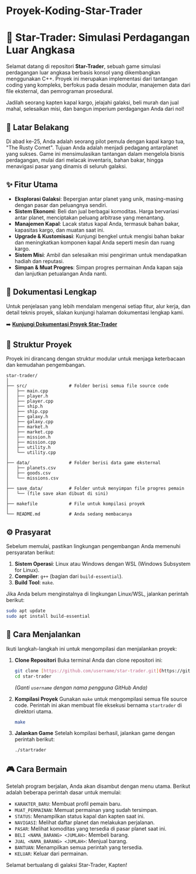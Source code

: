 # Proyek-Koding-Star-Trader

# 🚀 Star-Trader: Simulasi Perdagangan Luar Angkasa

Selamat datang di repositori **Star-Trader**, sebuah game simulasi perdagangan luar angkasa berbasis konsol yang dikembangkan menggunakan C++. Proyek ini merupakan implementasi dari tantangan coding yang kompleks, berfokus pada desain modular, manajemen data dari file eksternal, dan pemrograman prosedural.

Jadilah seorang kapten kapal kargo, jelajahi galaksi, beli murah dan jual mahal, selesaikan misi, dan bangun imperium perdagangan Anda dari nol!

## 📜 Latar Belakang

Di abad ke-25, Anda adalah seorang pilot pemula dengan kapal kargo tua, "The Rusty Comet". Tujuan Anda adalah menjadi pedagang antarplanet yang sukses. Game ini mensimulasikan tantangan dalam mengelola bisnis perdagangan, mulai dari melacak inventaris, bahan bakar, hingga menavigasi pasar yang dinamis di seluruh galaksi.

## ✨ Fitur Utama

- **Eksplorasi Galaksi**: Bepergian antar planet yang unik, masing-masing dengan pasar dan peluangnya sendiri.
- **Sistem Ekonomi**: Beli dan jual berbagai komoditas. Harga bervariasi antar planet, menciptakan peluang arbitrase yang menantang.
- **Manajemen Kapal**: Lacak status kapal Anda, termasuk bahan bakar, kapasitas kargo, dan muatan saat ini.
- **Upgrade & Kustomisasi**: Kunjungi bengkel untuk mengisi bahan bakar dan meningkatkan komponen kapal Anda seperti mesin dan ruang kargo.
- **Sistem Misi**: Ambil dan selesaikan misi pengiriman untuk mendapatkan hadiah dan reputasi.
- **Simpan & Muat Progres**: Simpan progres permainan Anda kapan saja dan lanjutkan petualangan Anda nanti.

## 📖 Dokumentasi Lengkap

Untuk penjelasan yang lebih mendalam mengenai setiap fitur, alur kerja, dan detail teknis proyek, silakan kunjungi halaman dokumentasi lengkap kami.

➡️ **[Kunjungi Dokumentasi Proyek Star-Trader](https://alpaomega1136.github.io/Proyek-Koding-Star-Trader/)**

## 📁 Struktur Proyek

Proyek ini dirancang dengan struktur modular untuk menjaga keterbacaan dan kemudahan pengembangan.

```
star-trader/
│
├── src/                # Folder berisi semua file source code
│   ├── main.cpp
│   ├── player.h
│   ├── player.cpp
│   ├── ship.h
│   ├── ship.cpp
│   ├── galaxy.h
│   ├── galaxy.cpp
│   ├── market.h
│   ├── market.cpp
│   ├── mission.h
│   ├── mission.cpp
│   ├── utility.h
│   └── utility.cpp
│
├── data/               # Folder berisi data game eksternal
│   ├── planets.csv
│   ├── goods.csv
│   └── missions.csv
│
├── save_data/          # Folder untuk menyimpan file progres pemain
│   └── (file save akan dibuat di sini)
│
├── makefile            # File untuk kompilasi proyek
│
└── README.md           # Anda sedang membacanya
```

## ⚙️ Prasyarat

Sebelum memulai, pastikan lingkungan pengembangan Anda memenuhi persyaratan berikut:

1.  **Sistem Operasi**: Linux atau Windows dengan WSL (Windows Subsystem for Linux).
2.  **Compiler**: `g++` (bagian dari `build-essential`).
3.  **Build Tool**: `make`.

Jika Anda belum menginstalnya di lingkungan Linux/WSL, jalankan perintah berikut:
```bash
sudo apt update
sudo apt install build-essential
```

## 🚀 Cara Menjalankan

Ikuti langkah-langkah ini untuk mengompilasi dan menjalankan proyek:

1.  **Clone Repositori**
    Buka terminal Anda dan clone repositori ini:
    ```bash
    git clone [https://github.com/username/star-trader.git](https://github.com/username/star-trader.git)
    cd star-trader
    ```
    *(Ganti `username` dengan nama pengguna GitHub Anda)*

2.  **Kompilasi Proyek**
    Gunakan `make` untuk mengompilasi semua file source code. Perintah ini akan membuat file eksekusi bernama `startrader` di direktori utama.
    ```bash
    make
    ```

3.  **Jalankan Game**
    Setelah kompilasi berhasil, jalankan game dengan perintah berikut:
    ```bash
    ./startrader
    ```

## 🎮 Cara Bermain

Setelah program berjalan, Anda akan disambut dengan menu utama. Berikut adalah beberapa perintah dasar untuk memulai:

-   `KARAKTER_BARU`: Membuat profil pemain baru.
-   `MUAT_PERMAINAN`: Memuat permainan yang sudah tersimpan.
-   `STATUS`: Menampilkan status kapal dan kapten saat ini.
-   `NAVIGASI`: Melihat daftar planet dan melakukan perjalanan.
-   `PASAR`: Melihat komoditas yang tersedia di pasar planet saat ini.
-   `BELI <NAMA_BARANG> <JUMLAH>`: Membeli barang.
-   `JUAL <NAMA_BARANG> <JUMLAH>`: Menjual barang.
-   `BANTUAN`: Menampilkan semua perintah yang tersedia.
-   `KELUAR`: Keluar dari permainan.

Selamat bertualang di galaksi Star-Trader, Kapten!
